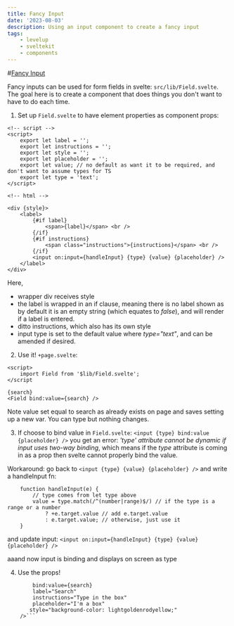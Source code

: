 ```yaml
---
title: Fancy Input
date: '2023-08-03'
description: Using an input component to create a fancy input
tags:
    - levelup
    - sveltekit
    - components
---
```


#[Fancy Input](https://levelup.video/tutorials/building-svelte-components/fancy-input)

Fancy inputs can be used for form fields in svelte: `src/lib/Field.svelte`. The goal here is to create a component that does things you don't want to have to do each time.

1. Set up `Field.svelte` to have element properties as component props:

```
<!-- script -->
<script>
	export let label = '';
	export let instructions = '';
	export let style = '';
	export let placeholder = '';
	export let value; // no default as want it to be required, and don't want to assume types for TS
	export let type = 'text';
</script>

<!-- html -->

<div {style}>
	<label>
		{#if label}
			<span>{label}</span> <br />
		{/if}
		{#if instructions}
			<span class="instructions">{instructions}</span> <br />
		{/if}
		<input on:input={handleInput} {type} {value} {placeholder} />
	</label>
</div>
```

Here,

-   wrapper div receives style
-   the label is wrapped in an if clause, meaning there is no label shown as by default it is an empty string (which equates to _false_), and will render if a label is entered.
-   ditto instructions, which also has its own style
-   input type is set to the default value where _type="text"_, and can be amended if desired.

2. Use it! `+page.svelte`:

```
<script>
    import Field from '$lib/Field.svelte';
</script

{search}
<Field bind:value={search} />
```

Note value set equal to search as already exists on page and saves setting up a new var.
You can type but nothing changes.

3. If choose to bind value in `Field.svelte`: `<input {type} bind:value {placeholder} />` you get an error: _'type' attribute cannot be dynamic if input uses two-way binding_, which means if the _type_ attribute is coming in as a prop then svelte cannot properly bind the value.

Workaround: go back to `<input {type} {value} {placeholder} />` and write a handleInput fn:

```
	function handleInput(e) {
		// type comes from let type above
		value = type.match(/^(number|range)$/) // if the type is a range or a number
			? +e.target.value // add e.target.value
			: e.target.value; // otherwise, just use it
	}
```

and update input: `<input on:input={handleInput} {type} {value} {placeholder} />`

aaand now input is binding and displays on screen as type

4. Use the props!

````<Field
		bind:value={search}
		label="Search"
		instructions="Type in the box"
		placeholder="I'm a box"
       style="background-color: lightgoldenrodyellow;"
	/>```
````
